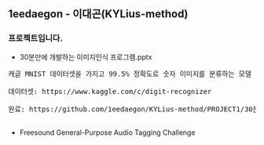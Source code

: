 ## 1eedaegon - 이대곤(KYLius-method)

### 프로젝트입니다.
- 30분만에 개발하는 이미지인식 프로그램.pptx
<pre>
캐글 MNIST 데이터셋을 가지고 99.5% 정확도로 숫자 이미지를 분류하는 모델 초안, 프로그램을 만듬(Tensorflow, CNN 활용). <br>
데이터셋: https://www.kaggle.com/c/digit-recognizer<br>
완료: https://github.com/1eedaegon/KYLius-method/PROJECT1/30분만에 개발하는 이미지 인식 프로그램.pdf<br>
</pre>
 
- Freesound General-Purpose Audio Tagging Challenge 
<pre>
	
</pre>
